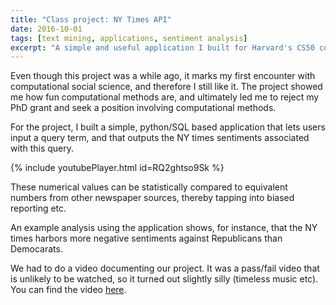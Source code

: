 ```yaml
---
title: "Class project: NY Times API"
date: 2016-10-01
tags: [text mining, applications, sentiment analysis]
excerpt: "A simple and useful application I built for Harvard's CS50 course"
---
```


Even though this project was a while ago, it marks my first encounter with computational social science, and therefore I still like it. The project showed me how fun computational methods are, and ultimately led me to reject my PhD grant and seek a position involving computational methods.

For the project, I built a simple, python/SQL based application that lets users input a query term, and that outputs the NY times sentiments associated with this query.

{% include youtubePlayer.html id=RQ2ghtso9Sk %}

These numerical values can be statistically compared to equivalent numbers from other newspaper sources, thereby tapping into biased reporting etc.

An example analysis using the application shows, for instance, that the NY times harbors more negative sentiments against Republicans than Democarats.

We had to do a video documenting our project. It was a pass/fail video that is unlikely to be watched, so it turned out slightly silly (timeless music etc). You can find the video [here](https://youtu.be/RQ2ghtso9Sk).

